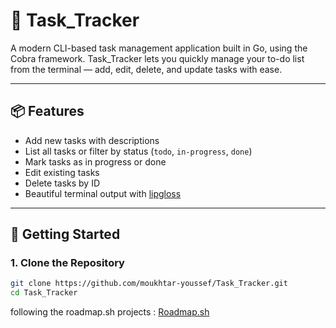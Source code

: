 # 📝 Task_Tracker

A modern CLI-based task management application built in Go, using the Cobra framework. Task_Tracker lets you quickly manage your to-do list from the terminal — add, edit, delete, and update tasks with ease.

---

## 📦 Features

- Add new tasks with descriptions
- List all tasks or filter by status (`todo`, `in-progress`, `done`)
- Mark tasks as in progress or done
- Edit existing tasks
- Delete tasks by ID
- Beautiful terminal output with [lipgloss](https://github.com/charmbracelet/lipgloss)

---

## 🚀 Getting Started

### 1. Clone the Repository

```bash
git clone https://github.com/moukhtar-youssef/Task_Tracker.git
cd Task_Tracker
```


following the roadmap.sh projects : [Roadmap.sh](https://roadmap.sh/projects/task-tracker)
